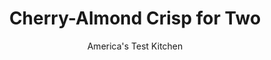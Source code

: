 ---
layout: ../../layouts/MarkdownPostLayout.astro
title: Cherry-Almond Crisp for Two
author: America's Test Kitchen
pubDate: 2023-03-15
description: "We wanted a quick, juicy fruit crisp for any day of the week, at any time of the year."
image_url: https://res.cloudinary.com/hksqkdlah/image/upload/ar_1:1,c_fill,dpr_2.0,f_auto,fl_lossy.progressive.strip_profile,g_faces:auto,q_auto:low,w_344/31071_sfs-cherry-almond-crisp-3
tags: ["Desserts or Baked Goods","Fruit","For Two","Dessert Pies"]
calories: 1021
protein: 6
carbohydrates: 84
fats: 
fiber: 4
ingredients: ["1/3 cup (1 2/3 ounces), all-purpose flour","1 tablespoon, packed light brown sugar","1 tablespoon, granulated sugar","1/4 teaspoon, vanilla extract","Pinch, ground cinnamon","Pinch, salt","2 tablespoons, unsalted butter, melted","1/4 cup, sliced almonds","1 1/2 tablespoons, granulated sugar","1/2 teaspoon, cornstarch","10 ounces frozen, sweet cherries","1/4 cup, water","2 teaspoons, lemon juice","1/4 teaspoon, vanilla extract","1/4 teaspoon, almond extract","1/8 teaspoon, salt","1/4 cup, dried cherries"]
serves: 2
time: "1 hour"
instructions: ["FOR THE TOPPING: Combine flour, brown sugar, granulated sugar, vanilla, cinnamon, and salt in bowl. Stir in melted butter until mixture resembles wet sand and no dry flour remains.","Toast almonds in 8-inch skillet over medium-low heat until just beginning to brown, about 4 minutes. Add flour mixture and cook, stirring constantly, until lightly browned, about 4 minutes; transfer to plate to cool. Wipe skillet clean with paper towels.","FOR THE FILLING: Combine 1 1/2 teaspoons sugar and cornstarch in small bowl; set aside. Combine sweet cherries, water, lemon juice, vanilla, almond extract, salt, and remaining 1 tablespoon sugar in now-empty skillet. Cook, covered, over medium heat until cherries thaw and release their juice and mixture starts to simmer, about 5 minutes, stirring halfway through cooking. Stir in dried cherries and simmer, uncovered, until plumped and tender, about 2 minutes.","Stir in cornstarch mixture and cook, stirring constantly, until mixture is thickened, about 30 seconds. Remove skillet from heat and sprinkle topping evenly over filling. Return skillet to medium-low heat and cook until filling is bubbling around edges, about 1 minute. Remove from heat and let cool for at least 15 minutes. Serve warm."]
nutrition: ["415 mg Potassium","117 mg Phosphorus","66 mg Calcium","2 mg Iron","55 mg Magnesium","231 mg Sodium","17 g Fat","2 mg Niacin (B3)","6 g Monounsaturated","2 g Polyunsaturated","11 mg Vitamin C","30 mg Cholesterol","7 g Saturated","4 g Fiber","36 µg Folic acid","21 µg Folate (food)","58 g Sugars","4 µg Vitamin K","160 g Water","84 g Carbs","83 µg Folate equivalent (total)","6 g Protein","3 mg Vitamin E","136 µg Vitamin A","510 kcal Energy","44 g Sugars, added","1021 calories"]
notes: "There’s no need to thaw the cherries. Serve with vanilla ice cream."
---